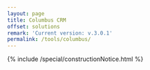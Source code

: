 ```yaml
---
layout: page
title: Columbus CRM
offset: solutions
remark: 'Current version: v.3.0.1'
permalink: /tools/columbus/
---
```


<div class="Space">{% include /special/constructionNotice.html %}</div>